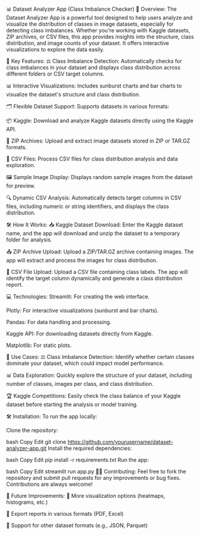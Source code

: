 📊 Dataset Analyzer App (Class Imbalance Checker)
🌟 Overview:
The Dataset Analyzer App is a powerful tool designed to help users analyze and visualize the distribution of classes in image datasets, especially for detecting class imbalances. Whether you're working with Kaggle datasets, ZIP archives, or CSV files, this app provides insights into the structure, class distribution, and image counts of your dataset. It offers interactive visualizations to explore the data easily.

🚀 Key Features:
⚖️ Class Imbalance Detection: Automatically checks for class imbalances in your dataset and displays class distribution across different folders or CSV target columns.

📊 Interactive Visualizations: Includes sunburst charts and bar charts to visualize the dataset's structure and class distribution.

🗂️ Flexible Dataset Support: Supports datasets in various formats:

📦 Kaggle: Download and analyze Kaggle datasets directly using the Kaggle API.

📂 ZIP Archives: Upload and extract image datasets stored in ZIP or TAR.GZ formats.

📑 CSV Files: Process CSV files for class distribution analysis and data exploration.

🖼️ Sample Image Display: Displays random sample images from the dataset for preview.

🔍 Dynamic CSV Analysis: Automatically detects target columns in CSV files, including numeric or string identifiers, and displays the class distribution.

🛠️ How It Works:
📥 Kaggle Dataset Download: Enter the Kaggle dataset name, and the app will download and unzip the dataset to a temporary folder for analysis.

📤 ZIP Archive Upload: Upload a ZIP/TAR.GZ archive containing images. The app will extract and process the images for class distribution.

📂 CSV File Upload: Upload a CSV file containing class labels. The app will identify the target column dynamically and generate a class distribution report.

💻 Technologies:
Streamlit: For creating the web interface.

Plotly: For interactive visualizations (sunburst and bar charts).

Pandas: For data handling and processing.

Kaggle API: For downloading datasets directly from Kaggle.

Matplotlib: For static plots.

🧩 Use Cases:
⚖️ Class Imbalance Detection: Identify whether certain classes dominate your dataset, which could impact model performance.

📊 Data Exploration: Quickly explore the structure of your dataset, including number of classes, images per class, and class distribution.

🏆 Kaggle Competitions: Easily check the class balance of your Kaggle dataset before starting the analysis or model training.

🛠️ Installation:
To run the app locally:

Clone the repository:

bash
Copy
Edit
git clone https://github.com/yourusername/dataset-analyzer-app.git
Install the required dependencies:

bash
Copy
Edit
pip install -r requirements.txt
Run the app:

bash
Copy
Edit
streamlit run app.py
🧑‍💻 Contributing:
Feel free to fork the repository and submit pull requests for any improvements or bug fixes. Contributions are always welcome!

🌱 Future Improvements:
🚀 More visualization options (heatmaps, histograms, etc.)

🔄 Export reports in various formats (PDF, Excel)

🔧 Support for other dataset formats (e.g., JSON, Parquet)
